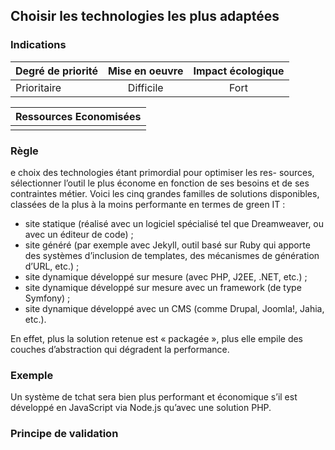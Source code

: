 ## Choisir les technologies les plus adaptées
### Indications
| Degré de priorité |      Mise en oeuvre       |  Impact écologique    | 
|-------------------|:-------------------------:|:---------------------:|
|  Prioritaire      |   Difficile               |  Fort                 | 


|Ressources Economisées                                      |
|:----------------------------------------------------------:|
|    |

### Règle
e choix des technologies étant primordial pour optimiser les res- sources, sélectionner l’outil le plus économe en fonction de ses besoins et de ses contraintes métier.
Voici les cinq grandes familles de solutions disponibles, classées de la plus à la moins performante en termes de green IT :
 - site statique (réalisé avec un logiciel spécialisé tel que Dreamweaver, ou avec un éditeur de code) ;
 - site généré (par exemple avec Jekyll, outil basé sur Ruby qui apporte des systèmes d’inclusion de templates, des mécanismes de génération d’URL, etc.) ;
 - site dynamique développé sur mesure (avec PHP, J2EE, .NET, etc.) ;
 - site dynamique développé sur mesure avec un framework (de type Symfony) ;
 - site dynamique développé avec un CMS (comme Drupal, Joomla!, Jahia, etc.).

En effet, plus la solution retenue est « packagée », plus elle empile des couches d’abstraction qui dégradent la performance.

### Exemple
Un système de tchat sera bien plus performant et économique s’il est développé en JavaScript via Node.js qu’avec une solution PHP.

### Principe de validation
